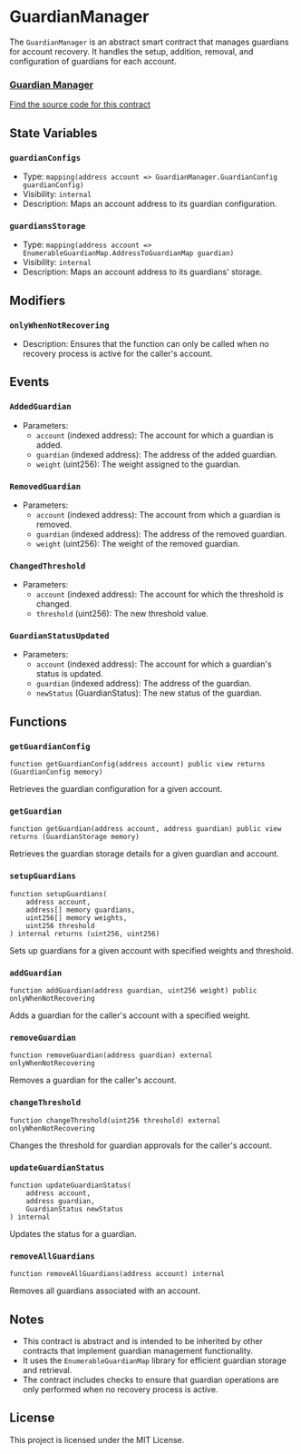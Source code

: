 # GuardianManager

The `GuardianManager` is an abstract smart contract that manages guardians for account recovery. It handles the setup, addition, removal, and configuration of guardians for each account.

<div className="row" style={{ marginTop: '2rem', marginBottom: '2rem' }}>
  <div className="col col--12" style={{ marginBottom: '1rem' }}>
    <a href="https://github.com/zkemail/email-recovery/blob/main/src/GuardianManager.sol" target="_blank" className="card-link" style={{ textDecoration: 'none' }}>
      <div className="card" style={{ cursor: 'pointer', padding: '1.5rem 1rem', height: '100%' }}>
        <div className="card__header">
          <h3 style={{ pointerEvents: 'none', marginBottom: '1rem' }}>Guardian Manager</h3>
        </div>
        <div className="card__body">
          <p style={{ pointerEvents: 'none', fontWeight: 'normal' }}>Find the source code for this contract</p>
        </div>
      </div>
    </a>
  </div>
</div>

## State Variables

### `guardianConfigs`
- Type: `mapping(address account => GuardianManager.GuardianConfig guardianConfig)`
- Visibility: `internal`
- Description: Maps an account address to its guardian configuration.

### `guardiansStorage`
- Type: `mapping(address account => EnumerableGuardianMap.AddressToGuardianMap guardian)`
- Visibility: `internal`
- Description: Maps an account address to its guardians' storage.

## Modifiers

### `onlyWhenNotRecovering`
- Description: Ensures that the function can only be called when no recovery process is active for the caller's account.

## Events

### `AddedGuardian`
- Parameters:
  - `account` (indexed address): The account for which a guardian is added.
  - `guardian` (indexed address): The address of the added guardian.
  - `weight` (uint256): The weight assigned to the guardian.

### `RemovedGuardian`
- Parameters:
  - `account` (indexed address): The account from which a guardian is removed.
  - `guardian` (indexed address): The address of the removed guardian.
  - `weight` (uint256): The weight of the removed guardian.

### `ChangedThreshold`
- Parameters:
  - `account` (indexed address): The account for which the threshold is changed.
  - `threshold` (uint256): The new threshold value.

### `GuardianStatusUpdated`
- Parameters:
  - `account` (indexed address): The account for which a guardian's status is updated.
  - `guardian` (indexed address): The address of the guardian.
  - `newStatus` (GuardianStatus): The new status of the guardian.

## Functions

### `getGuardianConfig`
```solidity
function getGuardianConfig(address account) public view returns (GuardianConfig memory)
```
Retrieves the guardian configuration for a given account.

### `getGuardian`
```solidity
function getGuardian(address account, address guardian) public view returns (GuardianStorage memory)
```
Retrieves the guardian storage details for a given guardian and account.

### `setupGuardians`
```solidity
function setupGuardians(
    address account,
    address[] memory guardians,
    uint256[] memory weights,
    uint256 threshold
) internal returns (uint256, uint256)
```
Sets up guardians for a given account with specified weights and threshold.

### `addGuardian`
```solidity
function addGuardian(address guardian, uint256 weight) public onlyWhenNotRecovering
```
Adds a guardian for the caller's account with a specified weight.

### `removeGuardian`
```solidity
function removeGuardian(address guardian) external onlyWhenNotRecovering
```
Removes a guardian for the caller's account.

### `changeThreshold`
```solidity
function changeThreshold(uint256 threshold) external onlyWhenNotRecovering
```
Changes the threshold for guardian approvals for the caller's account.

### `updateGuardianStatus`
```solidity
function updateGuardianStatus(
    address account,
    address guardian,
    GuardianStatus newStatus
) internal
```
Updates the status for a guardian.

### `removeAllGuardians`
```solidity
function removeAllGuardians(address account) internal
```
Removes all guardians associated with an account.

## Notes

- This contract is abstract and is intended to be inherited by other contracts that implement guardian management functionality.
- It uses the `EnumerableGuardianMap` library for efficient guardian storage and retrieval.
- The contract includes checks to ensure that guardian operations are only performed when no recovery process is active.

## License

This project is licensed under the MIT License.